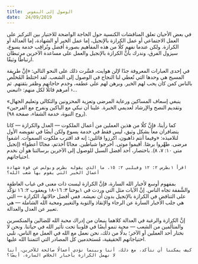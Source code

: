 ```yaml
---
title:  الوصول إلى النفوس
date:  24/09/2019
---
```


في بعض الأحيان تعلق المناقشات الكنسية حول الحاجة الواضحة للاختيار بين التركيز على العمل الاجتماعي أو عمل الكرازة بالإنجيل، إما عمل الخير أو الشهادة، إما العدالة أو الكرازة. ولكن عندما نفهم كلًا من هذه المفاهيم بصورة أفضل ونُراقِب خدمة يسوع، سيزول الفرق، وندرك بأنَّ الكرازة بالإنجيل والعمل على مساعدة الآخرين مرتبطان ارتباطًا وثيقًا.

في إحدى العبارات المعروفة جدًا لإلن هوايت، فسَّرت ذلك على النحو التالي: «إنَّ طريقة المسيح هي وحدها التي تُعطي لنا النجاح في الوصول إلى الشعب. لقد اختلط المُخلِّص بالناس كمن كان يحب لهم الخير. وبرهن لهم على عطفه، وخدم حاجاتهم وظفر بثقتهم. ثم أمرهم قائلًا لكل منهم: ‹اتبعني ›…

«ينبغي إسعاف المساكين ورعاية المرضى وتعزية المحزونين والثكالى وتعليم الجهال وتقديم النصح والإرشاد لعديمي الخبرة. علينا أن نبكي مع الباكين ونفرح مع الفرحين» (روح النبوة، خدمة الشفاء، صفحة ٩٨).

كما رأينا، فإنَّ كلًا من هذين العملين من أعمال الملكوت — العدل والكرازة — كانا يتضافران معاً بشكل وثيق، ليس فقط في خدمة يسوع ولكن أيضًا في تفويضه الأول لتلاميذه: «وفيما أنتم ذاهبون، اكرزوا قائلين: إنه قد اقترب ملكوت السموات. اشفوا مرضى. طهِّروا برصًا. أقيموا موتى. أخرجوا شياطين. مجانًا أخذتم، مجانًا أعطوا» (إنجيل متى ١٠: ٧، ٨). باختصار، أحد أفضل السبل للوصول إلى الآخرين برسالتنا هو أن نخدم احتياجاتهم.

`اقرأ ١بطرس ٢: ١٢ وفيلبي ٢: ١٥. ما الذي يقوله بطرس وبولس عن قوة شهادة أعمال الخير التي يقوم بها شعب الله؟`

بمفهوم أوسع لأخبار الله السارة، فإنَّ الكرازة ليست ذات معنى في غياب العاطفة والشَّفقة تجاه الناس. إنَّ الآيات مثل التي وردت في ١يوحنا ٣: ١٦-١٨ ويعقوب ٢: ١٦ تؤكِّد على التناقض في الكرازة بالإنجيل بدون أن نعيشه. ففي أفضل حالاتها، الكرازة — التي هي جلب الأخبار السارة عن الرجاء والإنقاذ والتوبة والتغيير ومحبة الله الشاملة — هي تعبير عن العدل والعدالة.

إنَّ الكرازة والرغبة في العدالة كلاهما ينبعان من إدراك محبة الله للضالين والمنكسرين والمتألمين من الشعب — محبة تنمو أيضًا في قلوبنا تحت تأثير الله في حياتنا. ونحن لا نختار أحد العملين أو الآخر؛ بدلًا من ذلك، نحن نعمل مع الله في العمل مع الناس، نلبي احتياجاتهم الحقيقية، مُستخدمين كل المصادر التي ائتمننا الله عليها.

`كيف يمكننا أن نتأكد، مع ذلك، أننا وبينما نؤدي أعمالًا صالحة للآخرين، أننا لا نهمل الكرازة بأخبار الخلاص السارة، أيضًا؟`
